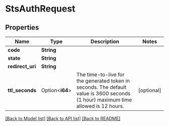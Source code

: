 # StsAuthRequest

## Properties

Name | Type | Description | Notes
------------ | ------------- | ------------- | -------------
**code** | **String** |  | 
**state** | **String** |  | 
**redirect_uri** | **String** |  | 
**ttl_seconds** | Option<**i64**> | The time-to-live for the generated token in seconds.  The default value is 3600 seconds (1 hour) maximum time allowed is 12 hours.  | [optional]

[[Back to Model list]](../README.md#documentation-for-models) [[Back to API list]](../README.md#documentation-for-api-endpoints) [[Back to README]](../README.md)


